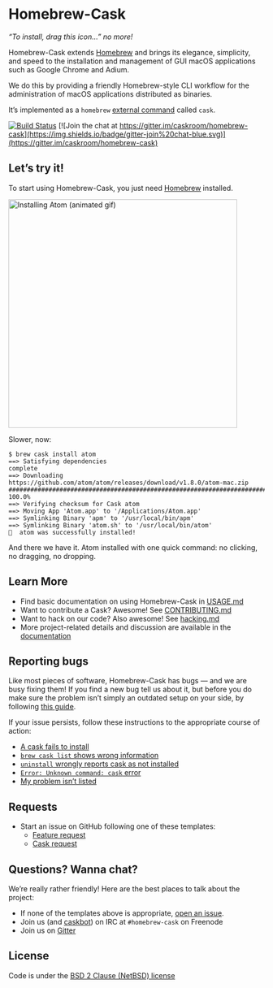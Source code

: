 # Homebrew-Cask

_“To install, drag this icon…” no more!_

Homebrew-Cask extends [Homebrew](http://brew.sh) and brings its elegance, simplicity, and speed to the installation and management of GUI macOS applications such as Google Chrome and Adium.

We do this by providing a friendly Homebrew-style CLI workflow for the administration of macOS applications distributed as binaries.

It’s implemented as a `homebrew` [external command](https://github.com/Homebrew/brew/blob/master/share/doc/homebrew/External-Commands.md) called `cask`.

[![Build Status](https://img.shields.io/travis/caskroom/homebrew-cask/master.svg)](https://travis-ci.org/caskroom/homebrew-cask)
[![Join the chat at https://gitter.im/caskroom/homebrew-cask](https://img.shields.io/badge/gitter-join%20chat-blue.svg)](https://gitter.im/caskroom/homebrew-cask)

## Let’s try it!

To start using Homebrew-Cask, you just need [Homebrew](http://brew.sh/) installed.

<img src="https://i.imgur.com/WYa2557.gif" width="450px" alt="Installing Atom (animated gif)">

Slower, now:

```
$ brew cask install atom
==> Satisfying dependencies
complete
==> Downloading https://github.com/atom/atom/releases/download/v1.8.0/atom-mac.zip
######################################################################## 100.0%
==> Verifying checksum for Cask atom
==> Moving App 'Atom.app' to '/Applications/Atom.app'
==> Symlinking Binary 'apm' to '/usr/local/bin/apm'
==> Symlinking Binary 'atom.sh' to '/usr/local/bin/atom'
🍺  atom was successfully installed!
```

And there we have it. Atom installed with one quick command: no clicking, no dragging, no dropping.

## Learn More

* Find basic documentation on using Homebrew-Cask in [USAGE.md](USAGE.md)
* Want to contribute a Cask? Awesome! See [CONTRIBUTING.md](CONTRIBUTING.md)
* Want to hack on our code? Also awesome! See [hacking.md](doc/development/hacking.md)
* More project-related details and discussion are available in the [documentation](doc)

## Reporting bugs

Like most pieces of software, Homebrew-Cask has bugs — and we are busy fixing them! If you find a new bug tell us about it, but before you do make sure the problem isn’t simply an outdated setup on your side, by following [this guide](doc/reporting_bugs/pre_bug_report.md).

If your issue persists, follow these instructions to the appropriate course of action:

* [A cask fails to install](doc/reporting_bugs/a_cask_fails_to_install.md)
* [`brew cask list` shows wrong information](doc/reporting_bugs/brew_cask_list_shows_wrong_information.md)
* [`uninstall` wrongly reports cask as not installed](doc/reporting_bugs/uninstall_wrongly_reports_cask_as_not_installed.md)
* [`Error: Unknown command: cask` error](doc/reporting_bugs/error_unknown_command_cask.md)
* [My problem isn’t listed][bug_report_template]

## Requests

* Start an issue on GitHub following one of these templates:
  * [Feature request][feature_request_template]
  * [Cask request][cask_request_template]

## Questions? Wanna chat?

We’re really rather friendly! Here are the best places to talk about the project:

* If none of the templates above is appropriate, [open an issue](https://github.com/caskroom/homebrew-cask/issues/new).
* Join us (and [caskbot](https://github.com/passcod/caskbot)) on IRC at `#homebrew-cask` on Freenode
* Join us on [Gitter](https://gitter.im/caskroom/homebrew-cask)

## License
Code is under the [BSD 2 Clause (NetBSD) license](LICENSE)

[bug_report_template]: https://github.com/caskroom/homebrew-cask/issues/new?title=Bug%20report%3A&body=Remember%20to%20follow%20the%20%5Bpre%20bug%20report%5D%28https%3A%2F%2Fgithub.com%2Fcaskroom%2Fhomebrew-cask%2Fblob%2Fmaster%2Fdoc%2Freporting_bugs%2Fpre_bug_report.md%29%20guide%20beforehand.%20Failure%20to%20do%20so%20might%20get%20your%20issue%20closed.%0A%0A%23%23%23%23%20Description%20of%20issue%0A%0A%5Binsert%20a%20detailed%20description%20of%20your%20issue%20here%5D%0A%0A%3Cdetails%3E%3Csummary%3EOutput%20of%20%60brew%20cask%20%3Ccommand%3E%20--verbose%60%3C%2Fsummary%3E%0A%0A%60%60%60%0A%5Bpaste%20output%20here%5D%0A%60%60%60%0A%3C%2Fdetails%3E%0A%0A%3Cdetails%3E%3Csummary%3EOutput%20of%20%60brew%20doctor%60%3C%2Fsummary%3E%0A%0A%60%60%60%0A%5Bpaste%20output%20here%5D%0A%60%60%60%0A%3C%2Fdetails%3E%0A%0A%3Cdetails%3E%3Csummary%3EOutput%20of%20%60brew%20cask%20doctor%60%3C%2Fsummary%3E%0A%0A%60%60%60%0A%5Bpaste%20output%20here%5D%0A%60%60%60%0A%3C%2Fdetails%3E%0A
[cask_request_template]: https://github.com/caskroom/homebrew-cask/issues/new?title=Cask%20request%3A&body=%23%23%23%20Cask%20details%0A%0A%28Please%20fill%20out%20as%20much%20as%20possible%29%0A%0A%2A%2AName%2A%2A%20-%0A%0A%2A%2AHomepage%2A%2A%20-%0A%0A%2A%2ALicense%2A%2A%20-%0A%0A%2A%2ADownload%20URL%2A%2A%20-%0A%0A%2A%2ADescription%2A%2A%20-%0A
[feature_request_template]: https://github.com/caskroom/homebrew-cask/issues/new?title=Feature%20request%3A&body=%23%23%23%20Description%20of%20feature%2Fenhancement%0A%0A%0A%0A%23%23%23%20Justification%0A%0A%0A%0A%23%23%23%20Example%20use%20case%0A%0A%0A%0A
